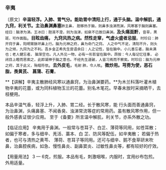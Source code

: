### 辛夷

〔原文〕**辛温轻浮。入肺、胃气分。能助胃中清阳上行，通于头脑。温中解肌，通九窍，利关节。主治鼻渊鼻塞**<small>肺主鼻， 胆移热于脑，则鼻多浊涕而渊，风寒客于脑则鼻塞。经曰：脑渗为涕。王冰曰：胆液不澄，则为浊涕，如泉不已故曰鼻渊。</small>**及头痛面䵟**，<small>音旱，黑斑，可作面脂</small>。**目眩齿痛，**
**九窍风热之病。然性走窜，气虚火盛者忌服**。<small>时珍曰：肺开窍于鼻，阳明胃脉环鼻上行。脑为元神之府，鼻为命门之窍。
人之中气不足，清阳不升，则头为之倾，九窍为之不利。吾乡金正希先生尝语余曰：人之记性，皆在脑中。小儿善忘者，脑未满也；老人健忘者，
脑渐空也。凡人外见一物，必有一形影留在脑中。昂按：今人每记忆往事，
必闭目上瞪而思索之，此即凝神于脑之意也。不经先生道破，人皆习焉而不察矣。时珍曰：脑为元神之府，其于此义，殆暗符欤</small>。**去外皮毛**，<small>毛射
肺，令人咳</small>。**微炒用。芎䓖为使，恶石脂，畏黄芪、**
**菖蒲、石膏**。

**【讲解】辛夷主散肺经风寒以通鼻窍，为治鼻渊要药。**为木兰科落叶灌木植物辛夷的花蕾，或为同科植物玉兰的花蕾。别名木笔花。早春未放时采摘晒干，去枝梗用。

本品辛温气香，轻浮上升，入肺、胃二经。长于散风寒，能
行头面而善通鼻窍，为治鼻渊，头痛鼻塞、不闻香臭、浊涕常流等症的常用药。虽有散风寒作用，但一般外感表证很少应用。
至于《备要》所言温中解肌，利关节，亦系外散之功。

【临证应用】 辛夷用于鼻渊。一般常与苍耳子、白芷、薄荷等同用，如苍耳散；如偏于寒者，多与细辛、羌活、藁本、白
芷、防风等配伍，如辛夷散； 若偏于热者，也可与清热之黄芩、
薄荷、苍耳子等同用。还可与细辛、鹅不食草研末吹鼻，治鼻腔疾病，如急、慢性鼻炎、副鼻窦炎、过敏性鼻炎等，都有较好的疗效。

【用量用法】 3 — 6克，煎服。本品有毛，刺激咽喉，内服时，宜用纱布包煎。外用适量。
